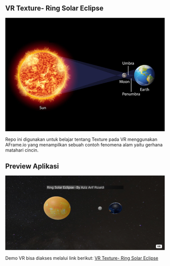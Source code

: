 ## VR Texture- Ring Solar Eclipse
![Tampilan Awal](assets/ring-solar-eclipse.jpg)

Repo ini digunakan untuk belajar tentang Texture pada VR menggunakan AFrame.io yang menampilkan
sebuah contoh fenomena alam yaitu gerhana matahari cincin.

## Preview Aplikasi
![Tampilan Preview](assets/preview.png)

Demo VR bisa diakses melalui link berikut:
[VR Texture- Ring Solar Eclipse](https://cyber-transparent-rhodium.glitch.me)